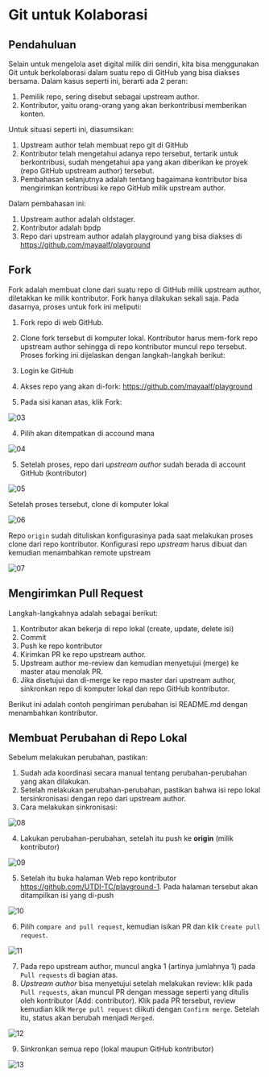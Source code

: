 # Git untuk Kolaborasi

## Pendahuluan
Selain untuk mengelola aset digital milik diri sendiri, kita bisa menggunakan Git untuk berkolaborasi dalam suatu repo di GitHub yang bisa diakses bersama. Dalam kasus seperti ini, berarti ada 2 peran:

1. Pemilik repo, sering disebut sebagai upstream author.
2. Kontributor, yaitu orang-orang yang akan berkontribusi memberikan konten.

Untuk situasi seperti ini, diasumsikan:
1. Upstream author telah membuat repo git di GitHub
2. Kontributor telah mengetahui adanya repo tersebut, tertarik untuk berkontribusi, sudah mengetahui apa yang akan diberikan ke proyek (repo GitHub upstream author) tersebut.
3. Pembahasan selanjutnya adalah tentang bagaimana kontributor bisa mengirimkan kontribusi ke repo GitHub milik upstream author.

Dalam pembahasan ini:
1. Upstream author adalah oldstager.
2. Kontributor adalah bpdp
3. Repo dari upstream author adalah playground yang bisa diakses di https://github.com/mayaalf/playground

## Fork
Fork adalah membuat clone dari suatu repo di GitHub milik upstream author, diletakkan ke milik kontributor. Fork hanya dilakukan sekali saja. Pada dasarnya, proses untuk fork ini meliputi:

1. Fork repo di web GitHub.
2. Clone fork tersebut di komputer lokal.
Kontributor harus mem-fork repo upstream author sehingga di repo kontributor muncul repo tersebut. Proses forking ini dijelaskan dengan langkah-langkah berikut:

1. Login ke GitHub
2. Akses repo yang akan di-fork: https://github.com/mayaalf/playground
3. Pada sisi kanan atas, klik Fork:

![03](images/4/1.png)

4. Pilih akan ditempatkan di accound mana

![04](images/4/2.png)

5. Setelah proses, repo dari *upstream author* sudah berada di account GitHub (kontributor) 

![05](images/4/3.png)

Setelah proses tersebut, clone di komputer lokal

![06](images/04/4.png)

Repo ```origin``` sudah dituliskan konfigurasinya pada saat melakukan proses clone dari repo kontributor. Konfigurasi repo *upstream* harus dibuat dan kemudian menambahkan remote upstream

![07](images/4/5.png)


## Mengirimkan Pull Request
Langkah-langkahnya adalah sebagai berikut:
1. Kontributor akan bekerja di repo lokal (create, update, delete isi)
2. Commit
3. Push ke repo kontributor
4. Kirimkan PR ke repo upstream author.
5. Upstream author me-review dan kemudian menyetujui (merge) ke master atau menolak PR.
6. Jika disetujui dan di-merge ke repo master dari upstream author, sinkronkan repo di komputer lokal dan repo GitHub  kontributor.

Berikut ini adalah contoh pengiriman perubahan isi README.md dengan menambahkan kontributor.

## Membuat Perubahan di Repo Lokal
Sebelum melakukan perubahan, pastikan:

1. Sudah ada koordinasi secara manual tentang perubahan-perubahan yang akan dilakukan.
2. Setelah melakukan perubahan-perubahan, pastikan bahwa isi repo lokal tersinkronisasi dengan repo dari upstream author.
3. Cara melakukan sinkronisasi:

![08](images/4/6.png)

4. Lakukan perubahan-perubahan, setelah itu push ke **origin** (milik kontributor)

![09](images/4/7.png)

5. Setelah itu buka halaman Web repo kontributor https://github.com/UTDI-TC/playground-1. Pada halaman tersebut akan ditampilkan isi yang di-push

![10](images/4/8.png)

6. Pilih ```compare and pull request```, kemudian isikan PR dan klik ```Create pull request```.

![11](images/4/9.png)

7. Pada repo upstream author, muncul angka 1 (artinya jumlahnya 1) pada ```Pull requests``` di bagian atas.
8. *Upstream author* bisa menyetujui setelah melakukan review: klik pada ```Pull requests```, akan muncul PR dengan message seperti yang ditulis oleh kontributor (Add: contributor). Klik pada PR tersebut, review kemudian klik ```Merge pull request``` diikuti dengan ```Confirm merge```. Setelah itu, status akan berubah menjadi ```Merged```.

![12](images/4/10.png)

9. Sinkronkan semua repo (lokal maupun GitHub kontributor)

![13](images/4/11.png)

